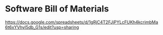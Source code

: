 # Software Bill of Materials

https://docs.google.com/spreadsheets/d/1gRjC4T2FJjPYLcFUKh4kcrimbMa6t6xYVhyl5db_G1s/edit?usp=sharing
